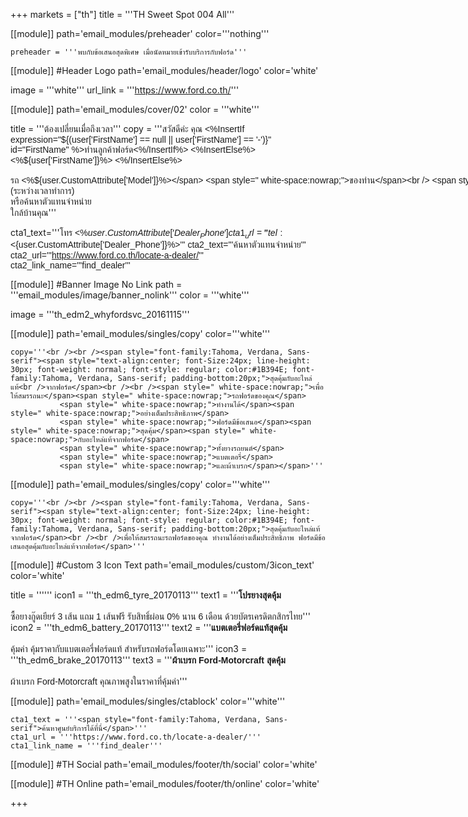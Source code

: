 +++
markets = ["th"]
title = '''TH Sweet Spot 004 All'''

[[module]]
path='email_modules/preheader'
color='''nothing'''

	preheader = '''พบกับข้อเสนอสุดพิเศษ เมื่อนัดหมายเข้ารับบริการกับฟอร์ด'''

[[module]] #Header Logo
path='email_modules/header/logo'
color='white'

  image = '''white'''
  url_link = '''https://www.ford.co.th/'''

[[module]]
path='email_modules/cover/02'
color = '''white'''

  title = '''<span style="font-family:Tahoma, Verdana, Sans-serif">ต้องเปลี่ยนเมื่อถึงเวลา</span>'''
  copy = '''<span style="font-family:Tahoma, Verdana, Sans-serif">สวัสดีค่ะ คุณ <%InsertIf expression="${(user['FirstName'] == null || user['FirstName'] == '-')}" id="FirstName" %>ท่านลูกค้าฟอร์ด<%/InsertIf%> <%InsertElse%> <%${user['FirstName']}%> <%/InsertElse%><br /><br />
<span style=" white-space:nowrap;">รถ <%${user.CustomAttribute['Model']}%></span> <span style=" white-space:nowrap;">ของท่าน</span><br />
<span style=" white-space:nowrap;">ที่ผ่านการใช้งานมาพอสมควร </span><br />
<span style=" white-space:nowrap;">อาจถึงเวลา</span><span style=" white-space:nowrap;">ต้องเปลี่ยนชิ้นส่วน</span><br />
<span style=" white-space:nowrap;">เมื่อถึงเวลา</span>
<span style=" white-space:nowrap;">ท่านสามารถนัดหมาย</span>
<span style=" white-space:nowrap;">กับศูนย์บริการฟอร์ด</span><br />
<span style=" white-space:nowrap;">เพื่อทำการเปลี่ยนชิ้นส่วน</span><br />
<span style=" white-space:nowrap;">ด้วยอะไหล่แท้ของฟอร์ด</span> 
<span style=" white-space:nowrap;">เช่น </span>
<span style=" white-space:nowrap;">แบตเตอรี่</span>
<span style=" white-space:nowrap;">ยาง</span>
<span style=" white-space:nowrap;">เบรก</span><br />
<span style=" white-space:nowrap;">หรือ</span> 
<span style=" white-space:nowrap;">ที่ปัดน้ำฝน </span>
<span style=" white-space:nowrap;">เพื่อให้สมรรถนะ</span><span style=" white-space:nowrap;">ของรถยังทำงาน</span><br />
<span style=" white-space:nowrap;">ได้อย่างเต็มประสิทธิภาพ</span> 
<br /><br /> 
<span style=" white-space:nowrap;">ลงทะเบียนวันนี้</span>
<span style=" white-space:nowrap;">เพื่อนัดหมาย</span><span style=" white-space:nowrap;">วันและเวลา</span><br />
<span style=" white-space:nowrap;">ในการพาฟอร์ดมา</span>พบ<span style=" white-space:nowrap;">ผู้เชี่ยวชาญ</span><span style=" white-space:nowrap;">จากเรา</span><br />
<span style=" white-space:nowrap;">จะเปลี่ยนแบตเตอรี่</span>
<span style=" white-space:nowrap;">ยางรถยนต์</span>
<span style=" white-space:nowrap;">ผ้าเบรก</span><br />
<span style=" white-space:nowrap;">หรือ</span><span style=" white-space:nowrap;">ก้านปัดน้ำฝน</span>
<span style=" white-space:nowrap;">ก็ง่ายดาย</span><br /> 
<span style=" white-space:nowrap;">แถมยังประหยัดกว่า</span> <br />
<span style=" white-space:nowrap;">ให้คุณมั่นใจ</span><span style=" white-space:nowrap;">ในทุกเส้นทาง</span><span style=" white-space:nowrap;">ไปกับเรา</span>
<br /><br />
<span style="white-space:nowrap;">นัดหมายล่วงหน้า</span>
<span style=" white-space:nowrap;">เพื่อเข้ารับบริการ</span>
<span style=" white-space:nowrap;">ได้ทันที</span> <br />
<span style="white-space:nowrap;">ติดต่อ</span><span style=" white-space:nowrap;"><%${user.CustomAttribute['Dealer_Name']}%></span> <span style="white-space:nowrap;">(ระหว่างเวลาทำการ)</span><br />
<span style="white-space:nowrap;">หรือค้นหา</span><span style=" white-space:nowrap;">ตัวแทนจำหน่าย</span><br />
<span style=" white-space:nowrap;">ใกล้บ้านคุณ</span></span>'''

cta1_text='''<span style="font-family:Tahoma, Verdana, Sans-serif">โทร <%${user.CustomAttribute['Dealer_Phone']}%></span>'''
cta1_url='''tel:<%${user.CustomAttribute['Dealer_Phone']}%>'''
cta2_text='''<span style="font-family:Tahoma, Verdana, Sans-serif">ค้นหาตัวแทนจำหน่าย</span>'''
cta2_url='''https://www.ford.co.th/locate-a-dealer/'''
cta2_link_name='''find_dealer'''

[[module]] #Banner Image No Link
path = '''email_modules/image/banner_nolink'''
color = '''white'''

  image = '''th_edm2_whyfordsvc_20161115'''
  
  
[[module]]
path='email_modules/singles/copy'
color='''white'''
	
    copy='''<br /><br /><span style="font-family:Tahoma, Verdana, Sans-serif"><span style="text-align:center; font-Size:24px; line-height: 30px; font-weight: normal; font-style: regular; color:#1B394E; font-family:Tahoma, Verdana, Sans-serif; padding-bottom:20px;">สุดคุ้มกับอะไหล่แท้<br />จากฟอร์ด</span><br /><br /><span style=" white-space:nowrap;">เพื่อให้สมรรถนะ</span><span style=" white-space:nowrap;">รถฟอร์ดของคุณ</span>
               <span style=" white-space:nowrap;">ทำงานได้</span><span style=" white-space:nowrap;">อย่างเต็มประสิทธิภาพ</span>
               <span style=" white-space:nowrap;">ฟอร์ดมีข้อเสนอ</span><span style=" white-space:nowrap;">สุดคุ้ม</span><span style=" white-space:nowrap;">กับอะไหล่แท้จากฟอร์ด</span>
               <span style=" white-space:nowrap;">ทั้งยางรถยนต์</span>
               <span style=" white-space:nowrap;">แบตเตอรี่</span>
               <span style=" white-space:nowrap;">และผ้าเบรก</span></span>'''

[[module]]
path='email_modules/singles/copy'
color='''white'''
	
    copy='''<br /><br /><span style="font-family:Tahoma, Verdana, Sans-serif"><span style="text-align:center; font-Size:24px; line-height: 30px; font-weight: normal; font-style: regular; color:#1B394E; font-family:Tahoma, Verdana, Sans-serif; padding-bottom:20px;">สุดคุ้มกับอะไหล่แท้จากฟอร์ด</span><br /><br />เพื่อให้สมรรถนะรถฟอร์ดของคุณ ทำงานได้อย่างเต็มประสิทธิภาพ ฟอร์ดมีข้อเสนอสุดคุ้มกับอะไหล่แท้จากฟอร์ด</span>'''

[[module]] #Custom 3 Icon Text
path='email_modules/custom/3icon_text'
color='white'

  title = ''''''
  icon1 = '''th_edm6_tyre_20170113'''
  text1 = '''<span style="font-family:Tahoma, Verdana, Sans-serif"><span style="font-weight:bold">โปรยางสุดคุ้ม</span><br /><br />ซื้อยางกู๊ดเยียร์ 3 เส้น แถม 1 เส้นฟรี รับสิทธิ์ผ่อน 0% นาน 6 เดือน ด้วยบัตรเครดิตกสิกรไทย</span>'''
  icon2 = '''th_edm6_battery_20170113'''
  text2 = '''<span style="font-family:Tahoma, Verdana, Sans-serif"><span style="font-weight:bold">แบตเตอรี่ฟอร์ดแท้สุดคุ้ม</span><br /><br />คุ้มค่า คุ้มราคากับแบตเตอรี่ฟอร์ดแท้ สำหรับรถฟอร์ดโดยเฉพาะ</span>'''
  icon3 = '''th_edm6_brake_20170113'''
  text3 = '''<span style="font-family:Tahoma, Verdana, Sans-serif"><span style="font-weight:bold">ผ้าเบรก Ford-Motorcraft สุดคุ้ม</span><br /><br />ผ้าเบรก Ford-Motorcraft คุณภาพสูงในราคาที่คุ้มค่า</span>'''

[[module]]
path='email_modules/singles/ctablock'
color='''white'''
	
    cta1_text = '''<span style="font-family:Tahoma, Verdana, Sans-serif">ค้นหาศูนย์บริการได้ที่นี่</span>'''
	cta1_url = '''https://www.ford.co.th/locate-a-dealer/'''
	cta1_link_name = '''find_dealer'''


[[module]] #TH Social
path='email_modules/footer/th/social'
color='white'


[[module]] #TH Online
path='email_modules/footer/th/online'
color='white'

+++